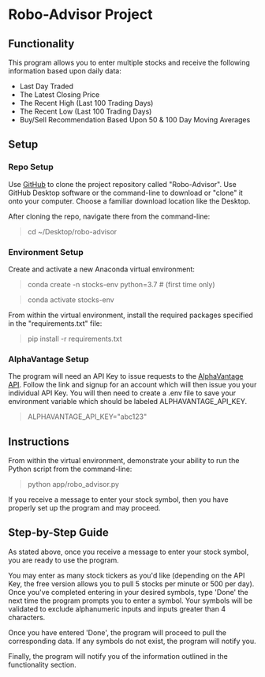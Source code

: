 # Robo-Advisor Project

## Functionality

This program allows you to enter multiple stocks and receive the following information based upon daily data:

* Last Day Traded
* The Latest Closing Price
* The Recent High (Last 100 Trading Days)
* The Recent Low (Last 100 Trading Days)
* Buy/Sell Recommendation Based Upon 50 & 100 Day Moving Averages

## Setup

### Repo Setup
Use [GitHub](https://github.com/minipele06/robo-advisor) to clone the project repository called "Robo-Advisor". Use GitHub Desktop software or the command-line to download or "clone" it onto your computer. Choose a familiar download location like the Desktop.

After cloning the repo, navigate there from the command-line:

>cd ~/Desktop/robo-advisor

### Environment Setup
Create and activate a new Anaconda virtual environment:

>conda create -n stocks-env python=3.7 # (first time only)

>conda activate stocks-env

From within the virtual environment, install the required packages specified in the "requirements.txt" file:

>pip install -r requirements.txt

### AlphaVantage Setup
The program will need an API Key to issue requests to the [AlphaVantage API](https://www.alphavantage.co/). Follow the link and signup for an account which will then issue you your individual API Key. You will then need to create a .env file to save your environment variable which should be labeled ALPHAVANTAGE_API_KEY.

>ALPHAVANTAGE_API_KEY="abc123"

## Instructions
From within the virtual environment, demonstrate your ability to run the Python script from the command-line:

>python app/robo_advisor.py

If you receive a message to enter your stock symbol, then you have properly set up the program and may proceed.

## Step-by-Step Guide

As stated above, once you receive a message to enter your stock symbol, you are ready to use the program. 

You may enter as many stock tickers as you'd like (depending on the API Key, the free version allows you to pull 5 stocks per minute or 500 per day). Once you've completed entering in your desired symbols, type 'Done' the next time the program prompts you to enter a symbol. Your symbols will be validated to exclude alphanumeric inputs and inputs greater than 4 characters.

Once you have entered 'Done', the program will proceed to pull the corresponding data. If any symbols do not exist, the program will notify you.

Finally, the program will notify you of the information outlined in the functionality section.
